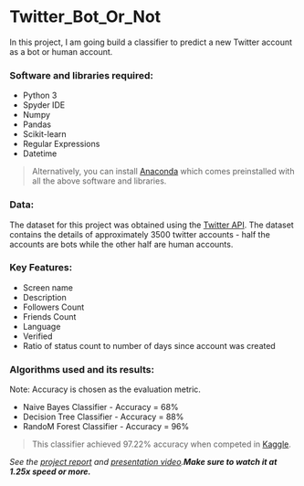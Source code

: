 # Twitter_Bot_Or_Not

In this project, I am going build a classifier to predict a new Twitter account as a bot or human account.

### Software and libraries required:

  * Python 3
  * Spyder IDE
  * Numpy
  * Pandas
  * Scikit-learn
  * Regular Expressions
  * Datetime

> Alternatively, you can install [Anaconda](https://www.anaconda.com/download/) which comes preinstalled with all the above software and libraries.

### Data:

The dataset for this project was obtained using the [Twitter API](https://developer.twitter.com/). The dataset contains the details of approximately 3500 twitter accounts - half the accounts are bots while the other half are human accounts.

### Key Features:

  * Screen name
  * Description
  * Followers Count
  * Friends Count
  * Language
  * Verified
  * Ratio of status count to number of days since account was created

### Algorithms used and its results:

Note: Accuracy is chosen as the evaluation metric.

  + Naive Bayes Classifier - Accuracy = 68%
  + Decision Tree Classifier - Accuracy = 88%
  + RandoM Forest Classifier - Accuracy = 96%

> This classifier achieved 97.22% accuracy when competed in [Kaggle](https://www.kaggle.com/c/twitter-bot-classification/leaderboard).

*See the [project report](https://github.com/VamsiMohanRamineedi/Twitter_Bot_Or_Not/blob/master/Project_Report.pdf) and [presentation video](https://www.youtube.com/watch?v=aK4DKJyitcA&feature=youtu.be).***_Make sure to watch it at 1.25x speed or more._**

